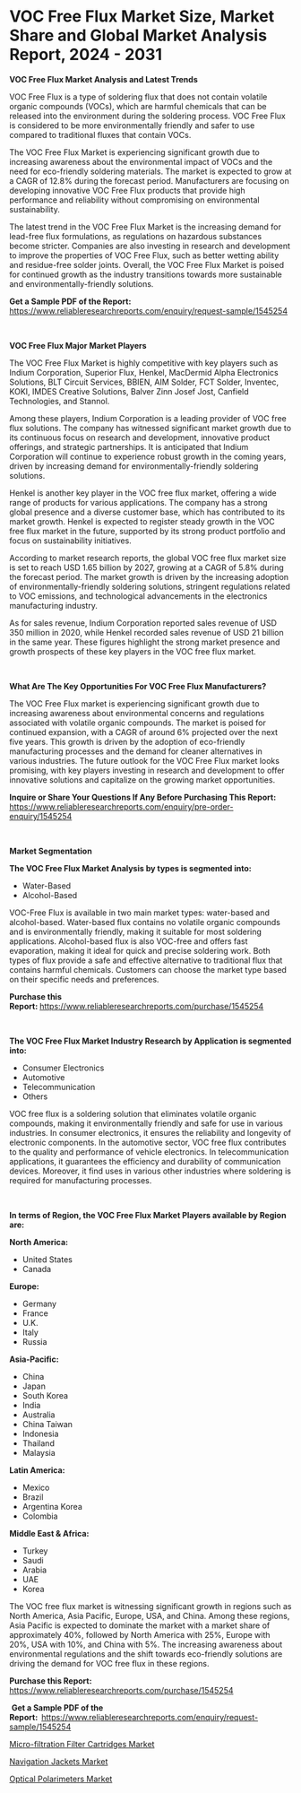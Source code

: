 <p><h1>VOC Free Flux Market Size, Market Share and Global Market Analysis Report, 2024 - 2031</h1></p><p><strong>VOC Free Flux Market Analysis and Latest Trends</strong></p>
<p><p>VOC Free Flux is a type of soldering flux that does not contain volatile organic compounds (VOCs), which are harmful chemicals that can be released into the environment during the soldering process. VOC Free Flux is considered to be more environmentally friendly and safer to use compared to traditional fluxes that contain VOCs.</p><p>The VOC Free Flux Market is experiencing significant growth due to increasing awareness about the environmental impact of VOCs and the need for eco-friendly soldering materials. The market is expected to grow at a CAGR of 12.8% during the forecast period. Manufacturers are focusing on developing innovative VOC Free Flux products that provide high performance and reliability without compromising on environmental sustainability.</p><p>The latest trend in the VOC Free Flux Market is the increasing demand for lead-free flux formulations, as regulations on hazardous substances become stricter. Companies are also investing in research and development to improve the properties of VOC Free Flux, such as better wetting ability and residue-free solder joints. Overall, the VOC Free Flux Market is poised for continued growth as the industry transitions towards more sustainable and environmentally-friendly solutions.</p></p>
<p><strong>Get a Sample PDF of the Report:&nbsp;</strong> <a href="https://www.reliableresearchreports.com/enquiry/request-sample/1545254">https://www.reliableresearchreports.com/enquiry/request-sample/1545254</a></p>
<p>&nbsp;</p>
<p><strong>VOC Free Flux Major Market Players</strong></p>
<p><p>The VOC Free Flux Market is highly competitive with key players such as Indium Corporation, Superior Flux, Henkel, MacDermid Alpha Electronics Solutions, BLT Circuit Services, BBIEN, AIM Solder, FCT Solder, Inventec, KOKI, IMDES Creative Solutions, Balver Zinn Josef Jost, Canfield Technologies, and Stannol.</p><p>Among these players, Indium Corporation is a leading provider of VOC free flux solutions. The company has witnessed significant market growth due to its continuous focus on research and development, innovative product offerings, and strategic partnerships. It is anticipated that Indium Corporation will continue to experience robust growth in the coming years, driven by increasing demand for environmentally-friendly soldering solutions.</p><p>Henkel is another key player in the VOC free flux market, offering a wide range of products for various applications. The company has a strong global presence and a diverse customer base, which has contributed to its market growth. Henkel is expected to register steady growth in the VOC free flux market in the future, supported by its strong product portfolio and focus on sustainability initiatives.</p><p>According to market research reports, the global VOC free flux market size is set to reach USD 1.65 billion by 2027, growing at a CAGR of 5.8% during the forecast period. The market growth is driven by the increasing adoption of environmentally-friendly soldering solutions, stringent regulations related to VOC emissions, and technological advancements in the electronics manufacturing industry.</p><p>As for sales revenue, Indium Corporation reported sales revenue of USD 350 million in 2020, while Henkel recorded sales revenue of USD 21 billion in the same year. These figures highlight the strong market presence and growth prospects of these key players in the VOC free flux market.</p></p>
<p>&nbsp;</p>
<p><strong>What Are The Key Opportunities For VOC Free Flux Manufacturers?</strong></p>
<p><p>The VOC Free Flux market is experiencing significant growth due to increasing awareness about environmental concerns and regulations associated with volatile organic compounds. The market is poised for continued expansion, with a CAGR of around 6% projected over the next five years. This growth is driven by the adoption of eco-friendly manufacturing processes and the demand for cleaner alternatives in various industries. The future outlook for the VOC Free Flux market looks promising, with key players investing in research and development to offer innovative solutions and capitalize on the growing market opportunities.</p></p>
<p><strong>Inquire or Share Your Questions If Any Before Purchasing This Report:</strong> <a href="https://www.reliableresearchreports.com/enquiry/pre-order-enquiry/1545254">https://www.reliableresearchreports.com/enquiry/pre-order-enquiry/1545254</a></p>
<p>&nbsp;</p>
<p><strong>Market Segmentation</strong></p>
<p><strong>The VOC Free Flux Market Analysis by types is segmented into:</strong></p>
<p><ul><li>Water-Based</li><li>Alcohol-Based</li></ul></p>
<p><p>VOC-Free Flux is available in two main market types: water-based and alcohol-based. Water-based flux contains no volatile organic compounds and is environmentally friendly, making it suitable for most soldering applications. Alcohol-based flux is also VOC-free and offers fast evaporation, making it ideal for quick and precise soldering work. Both types of flux provide a safe and effective alternative to traditional flux that contains harmful chemicals. Customers can choose the market type based on their specific needs and preferences.</p></p>
<p><strong>Purchase this Report:&nbsp;</strong><a href="https://www.reliableresearchreports.com/purchase/1545254">https://www.reliableresearchreports.com/purchase/1545254</a></p>
<p>&nbsp;</p>
<p><strong>The VOC Free Flux Market Industry Research by Application is segmented into:</strong></p>
<p><ul><li>Consumer Electronics</li><li>Automotive</li><li>Telecommunication</li><li>Others</li></ul></p>
<p><p>VOC free flux is a soldering solution that eliminates volatile organic compounds, making it environmentally friendly and safe for use in various industries. In consumer electronics, it ensures the reliability and longevity of electronic components. In the automotive sector, VOC free flux contributes to the quality and performance of vehicle electronics. In telecommunication applications, it guarantees the efficiency and durability of communication devices. Moreover, it find uses in various other industries where soldering is required for manufacturing processes.</p></p>
<p>&nbsp;</p>
<p><strong>In terms of Region, the VOC Free Flux Market Players available by Region are:</strong></p>
<p>
    <p> <strong> North America: </strong>
        <ul>
            <li>United States</li>
            <li>Canada</li>
        </ul>
        </p> 
    <p> <strong> Europe: </strong>
        <ul>
            <li>Germany</li>
            <li>France</li>
            <li>U.K.</li>
            <li>Italy</li>
            <li>Russia</li>
        </ul>
        </p> 
    <p> <strong> Asia-Pacific: </strong>
        <ul>
            <li>China</li>
            <li>Japan</li>
            <li>South Korea</li>
            <li>India</li>
            <li>Australia</li>
            <li>China Taiwan</li>
            <li>Indonesia</li>
            <li>Thailand</li>
            <li>Malaysia</li>
        </ul>
        </p> 
    <p> <strong> Latin America: </strong>
        <ul>
            <li>Mexico</li>
            <li>Brazil</li>
            <li>Argentina Korea</li>
            <li>Colombia</li>
        </ul>
        </p> 
    <p> <strong> Middle East & Africa: </strong>
        <ul>
            <li>Turkey</li>
            <li>Saudi</li>
            <li>Arabia</li>
            <li>UAE</li>
            <li>Korea</li>
        </ul>
    </p>
    </p>
<p><p>The VOC free flux market is witnessing significant growth in regions such as North America, Asia Pacific, Europe, USA, and China. Among these regions, Asia Pacific is expected to dominate the market with a market share of approximately 40%, followed by North America with 25%, Europe with 20%, USA with 10%, and China with 5%. The increasing awareness about environmental regulations and the shift towards eco-friendly solutions are driving the demand for VOC free flux in these regions.</p></p>
<p><strong>Purchase this Report: </strong><a href="https://www.reliableresearchreports.com/purchase/1545254">https://www.reliableresearchreports.com/purchase/1545254</a></p>
<p>&nbsp;<strong>Get a Sample PDF of the Report:&nbsp;&nbsp;</strong><a href="https://www.reliableresearchreports.com/enquiry/request-sample/1545254">https://www.reliableresearchreports.com/enquiry/request-sample/1545254</a></p>
<p><strong></strong></p>
<p><p><a href="https://view.publitas.com/reportprime-1/insights-into-micro-filtration-filter-cartridges-market-size-analysing-market-share-trends-and-growth-from-2023-to-2030/">Micro-filtration Filter Cartridges Market</a></p><p><a href="https://view.publitas.com/reportprime-1/navigation-jackets-market-research-report-the-key-to-successful-business-strategy-forecasted-for-period-from-2023-2030/">Navigation Jackets Market</a></p><p><a href="https://view.publitas.com/reportprime-1/optical-polarimeters-market-research-report-reveals-the-latest-trends-and-opportunities-of-this-market-for-period-from-2023-2030/">Optical Polarimeters Market</a></p></p>